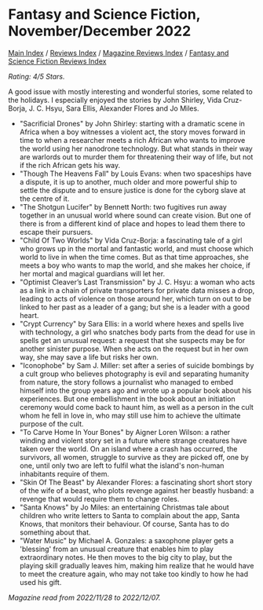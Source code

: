 # Fantasy and Science Fiction, November/December 2022

[Main Index](../../../README.md) / [Reviews Index](../../README.md) / [Magazine Reviews Index](../README.md) / [Fantasy and Science Fiction Reviews Index](README.md)

*Rating: 4/5 Stars.*

A good issue with mostly interesting and wonderful stories, some related to the holidays. I especially enjoyed the stories by John Shirley, Vida Cruz-Borja, J. C. Hsyu, Sara Ellis, Alexander Flores and Jo Miles.

- "Sacrificial Drones" by John Shirley: starting with a dramatic scene in Africa when a boy witnesses a violent act, the story moves forward in time to when a researcher meets a rich African who wants to improve the world using her nanodrone technology. But what stands in their way are warlords out to murder them for threatening their way of life, but not if the rich African gets his way.
- "Though The Heavens Fall" by Louis Evans: when two spaceships have a dispute, it is up to another, much older and more powerful ship to settle the dispute and to ensure justice is done for the cyborg slave at the centre of it.
- "The Shotgun Lucifer" by Bennett North: two fugitives run away together in an unusual world where sound can create vision. But one of there is from a different kind of place and hopes to lead them there to escape their pursuers.
- "Child Of Two Worlds" by Vida Cruz-Borja: a fascinating tale of a girl who grows up in the mortal and fantastic world, and must choose which world to live in when the time comes. But as that time approaches, she meets a boy who wants to map the world, and she makes her choice, if her mortal and magical guardians will let her.
- "Optimist Cleaver’s Last Transmission" by J. C. Hsyu: a woman who acts as a link in a chain of private transporters for private data misses a drop, leading to acts of violence on those around her, which turn on out to be linked to her past as a leader of a gang; but she is a leader with a good heart.
- "Crypt Currency" by Sara Ellis: in a world where hexes and spells live with technology, a girl who snatches body parts from the dead for use in spells get an unusual request: a request that she suspects may be for another sinister purpose. When she acts on the request but in her own way, she may save a life but risks her own.
- "Iconophobe" by Sam J. Miller: set after a series of suicide bombings by a cult group who believes photography is evil and separating humanity from nature, the story follows a journalist who managed to embed himself into the group years ago and wrote up a popular book about his experiences. But one embellishment in the book about an initiation ceremony would come back to haunt him, as well as a person in the cult whom he fell in love in, who may still use him to achieve the ultimate purpose of the cult.
- "To Carve Home In Your Bones" by Aigner Loren Wilson: a rather winding and violent story set in a future where strange creatures have taken over the world. On an island where a crash has occurred, the survivors, all women, struggle to survive as they are picked off, one by one, until only two are left to fulfil what the island's non-human inhabitants require of them.
- "Skin Of The Beast" by Alexander Flores: a fascinating short short story of the wife of a beast, who plots revenge against her beastly husband: a revenge that would require them to change roles.
- "Santa Knows" by Jo Miles: an entertaining Christmas tale about children who write letters to Santa to complain about the app, Santa Knows, that monitors their behaviour. Of course, Santa has to do something about that.
- "Water Music" by Michael A. Gonzales: a saxophone player gets a 'blessing' from an unusual creature that enables him to play extraordinary notes. He then moves to the big city to play, but the playing skill gradually leaves him, making him realize that he would have to meet the creature again, who may not take too kindly to how he had used his gift.

*Magazine read from 2022/11/28 to 2022/12/07.*
